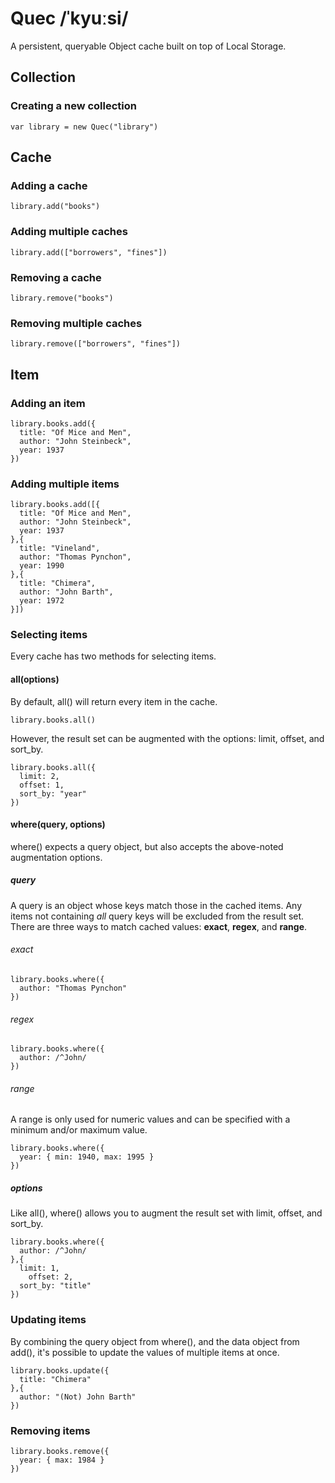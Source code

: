 # Quec /ˈkyuːsi/

A persistent, queryable Object cache built on top of Local Storage.

## Collection

### Creating a new collection

	var library = new Quec("library")
	
## Cache

### Adding a cache

	library.add("books")

### Adding multiple caches

	library.add(["borrowers", "fines"])

### Removing a cache

	library.remove("books")

### Removing multiple caches

	library.remove(["borrowers", "fines"])
	
## Item

### Adding an item

	library.books.add({
	  title: "Of Mice and Men",
	  author: "John Steinbeck",
	  year: 1937
	})

### Adding multiple items

	library.books.add([{
	  title: "Of Mice and Men",
	  author: "John Steinbeck",
	  year: 1937
	},{
	  title: "Vineland",
	  author: "Thomas Pynchon",
	  year: 1990
	},{
	  title: "Chimera",
	  author: "John Barth",
	  year: 1972
	}])

### Selecting items

Every cache has two methods for selecting items.

#### all(options)

By default, all() will return every item in the cache.

	library.books.all()

However, the result set can be augmented with the options: limit, offset, and sort_by.

	library.books.all({
	  limit: 2,
	  offset: 1,
	  sort_by: "year"
	})

#### where(query, options)

where() expects a query object, but also accepts the above-noted augmentation options.

##### query

A query is an object whose keys match those in the cached items. Any items not containing _all_ query keys will be excluded from the result set. There are three ways to match cached values: **exact**, **regex**, and **range**.

###### exact

	library.books.where({
	  author: "Thomas Pynchon"
	})

###### regex

	library.books.where({
	  author: /^John/
	})

###### range

A range is only used for numeric values and can be specified with a minimum and/or maximum value.

	library.books.where({
	  year: { min: 1940, max: 1995 }
	})

##### options

Like all(), where() allows you to augment the result set with limit, offset, and sort_by.

	library.books.where({
	  author: /^John/
	},{
	  limit: 1,
		offset: 2,
	  sort_by: "title"
	})

### Updating items

By combining the query object from where(), and the data object from add(), it's possible to update the values of multiple items at once.

	library.books.update({
	  title: "Chimera"
	},{
	  author: "(Not) John Barth"
	})

### Removing items

	library.books.remove({
	  year: { max: 1984 }
	})

